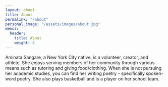 ```yaml
---
layout: about
title: About
permalink: "/about"
personal_image: "/assets/images/about.jpg"
menus:
  header:
    title: About
    weight: 4
---
```


Aminata Sangare, a New York City native, is a volunteer, creator, and athlete. She enjoys serving members of her community through various means such as tutoring and giving food/clothing. When she is not pursuing her academic studies, you can find her writing poetry - specifically spoken-word poetry. She also plays basketball and is a player on her school team.